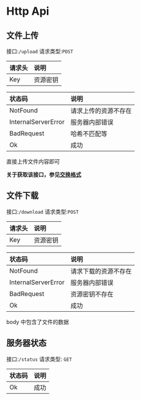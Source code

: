 # Http Api

## 文件上传

接口:`/upload`
请求类型:`POST`

| 请求头 | 说明     |
| :----- | :------- |
| Key    | 资源密钥 |

| 状态码              | 说明                 |
| :------------------ | :------------------- |
| NotFound            | 请求上传的资源不存在 |
| InternalServerError | 服务器内部错误       |
| BadRequest          | 哈希不匹配等         |
| Ok                  | 成功                 |

直接上传文件内容即可

**关于获取该接口，参见[交换格式](./msg_json.md#文件上传请求)**

## 文件下载

接口:`/download`
请求类型:`POST`

| 请求头 | 说明     |
| :----- | :------- |
| Key    | 资源密钥 |

| 状态码              | 说明                 |
| :------------------ | :------------------- |
| NotFound            | 请求下载的资源不存在 |
| InternalServerError | 服务器内部错误       |
| BadRequest          | 资源密钥不存在       |
| Ok                  | 成功                 |

body 中包含了文件的数据

## 服务器状态

接口:`/status`
请求类型: `GET`

| 状态码 | 说明 |
| :----- | :--- |
| Ok     | 成功 |
